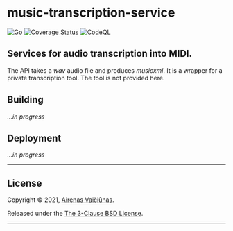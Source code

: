 # music-transcription-service
[![Go](https://github.com/airenas/music-transcription-service/actions/workflows/go.yml/badge.svg)](https://github.com/airenas/music-transcription-service/actions/workflows/go.yml) [![Coverage Status](https://coveralls.io/repos/github/airenas/music-transcription-service/badge.svg?branch=main)](https://coveralls.io/github/airenas/music-transcription-service?branch=main) [![CodeQL](https://github.com/airenas/music-transcription-service/actions/workflows/codeql-analysis.yml/badge.svg)](https://github.com/airenas/music-transcription-service/actions/workflows/codeql-analysis.yml)

## Services for audio transcription into MIDI. 

The APi takes a *wav* audio file and produces *musicxml*. It is a wrapper for a private transcription tool. The tool is not provided here.

## Building 
*...in progress*

## Deployment 
*...in progress*

---

## License

Copyright © 2021, [Airenas Vaičiūnas](https://github.com/airenas).

Released under the [The 3-Clause BSD License](LICENSE).

---

